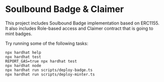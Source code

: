 # Soulbound Badge & Claimer

This project includes Soulbound Badge implementation based on ERC1155. It also includes Role-based access and Claimer contract that is going to mint badges.

Try running some of the following tasks:

```shell
npx hardhat help
npx hardhat test
REPORT_GAS=true npx hardhat test
npx hardhat node
npx hardhat run scripts/deploy-badge.ts
npx hardhat run scripts/deploy-minter.ts
```
